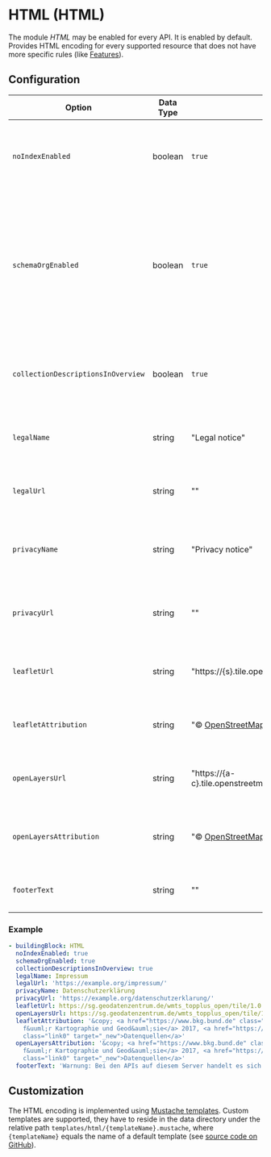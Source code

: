 # HTML (HTML)

The module *HTML* may be enabled for every API. It is enabled by default. Provides HTML encoding for every supported resource that does not have more specific rules (like [Features](features-html.md)).

## Configuration

|Option |Data Type |Default |Description
| --- | --- | --- | ---
|`noIndexEnabled` |boolean |`true` |Set `noIndex` for all sites to prevent search engines from indexing.
|`schemaOrgEnabled` |boolean |`true` |Enable [schema.org](https://schema.org) annotations for all sites, which are used e.g. by search engines. The annotations are embedded as JSON-LD.
|`collectionDescriptionsInOverview`  |boolean |`true` |Show collection descriptions in *Feature Collections* resource for HTML.
|`legalName` |string |"Legal notice" |Label for optional legal notice link on every site.
|`legalUrl` |string |"" |URL for optional legal notice link on every site.
|`privacyName` |string |"Privacy notice" |Label for optional privacy notice link on every site.
|`privacyUrl` |string |"" |URL for optional privacy notice link on every site.
|`leafletUrl` |string |"https://{s}.tile.openstreetmap.org/{z}/{x}/{y}.png" |URL template for Leaflet background map tiles.
|`leafletAttribution` |string |"&copy; <a href='http://osm.org/copyright'>OpenStreetMap</a> contributors" |Source attribution for Leaflet background map.
|`openLayersUrl` |string |"https://{a-c}.tile.openstreetmap.org/{z}/{x}/{y}.png" |URL template for OpenLayers background map tiles.
|`openLayersAttribution` |string |"&copy; <a href='http://osm.org/copyright'>OpenStreetMap</a> contributors" |Source attribution for OpenLayers background map.
|`footerText` |string |"" |Additional text shown in footer of every site.

### Example

```yaml
- buildingBlock: HTML
  noIndexEnabled: true
  schemaOrgEnabled: true
  collectionDescriptionsInOverview: true
  legalName: Impressum
  legalUrl: 'https://example.org/impressum/'
  privacyName: Datenschutzerklärung
  privacyUrl: 'https://example.org/datenschutzerklarung/'
  leafletUrl: https://sg.geodatenzentrum.de/wmts_topplus_open/tile/1.0.0/web_grau/default/WEBMERCATOR/{z}/{y}/{x}.png
  openLayersUrl: https://sg.geodatenzentrum.de/wmts_topplus_open/tile/1.0.0/web_grau/default/WEBMERCATOR/{z}/{y}/{x}.png
  leafletAttribution: '&copy; <a href="https://www.bkg.bund.de" class="link0" target="_new">Bundesamt
    f&uuml;r Kartographie und Geod&auml;sie</a> 2017, <a href="https://sg.geodatenzentrum.de/web_public/Datenquellen_TopPlus_Open.pdf"
    class="link0" target="_new">Datenquellen</a>'
  openLayersAttribution: '&copy; <a href="https://www.bkg.bund.de" class="link0" target="_new">Bundesamt
    f&uuml;r Kartographie und Geod&auml;sie</a> 2017, <a href="https://sg.geodatenzentrum.de/web_public/Datenquellen_TopPlus_Open.pdf"
    class="link0" target="_new">Datenquellen</a>'
  footerText: 'Warnung: Bei den APIs auf diesem Server handelt es sich um Test-APIs während der Entwicklung.'
```

## Customization

The HTML encoding is implemented using [Mustache templates](https://mustache.github.io/). Custom templates are supported, they have to reside in the data directory under the relative path `templates/html/{templateName}.mustache`, where `{templateName}` equals the name of a default template (see [source code on GitHub](https://github.com/search?q=repo%3Ainteractive-instruments%2Fldproxy+extension%3Amustache&type=Code)).
